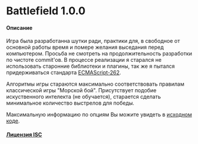 # Battlefield 1.0.0

#### Описание
Игра была разработанна шутки ради, практики для, в свободное от основной работы время и помере желания выседания перед компьютером.
Просьба не смотреть на продолжительность разработки по чистоте commit'ов. В процессе реализации я старался не использовать старонние библиотеки и плагины, так же я пытался придерживаться стандарта [ECMAScript-262](http://www.ecma-international.org/ecma-262/5.1/).

Алгоритмы игры стараются максимально соответствовать правилам классической игры "Морской бой". Присутствует подобие искуственного интелекта (не обучается), старается сделать минимальное количество выстрелов для победы.

Максимальную информацию по опциям Вы можите увидеть в [исходном коде](https://github.com/alx2das/battlefield-js/tree/master/src).


#### [Лицензия ISC](https://ru.wikipedia.org/wiki/%D0%9B%D0%B8%D1%86%D0%B5%D0%BD%D0%B7%D0%B8%D1%8F_ISC)